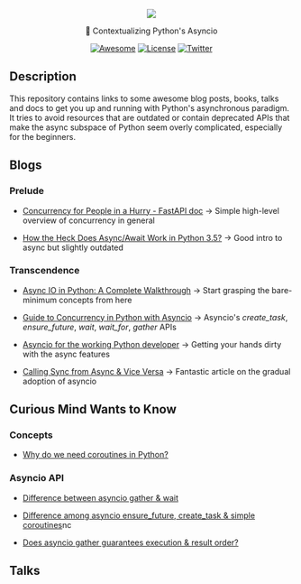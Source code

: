 <div align="center">


<p align="center">
        <a href="https://github.com/rednafi/thinking-asyncio"><img src="https://raw.githubusercontent.com/rednafi/thinking-asyncio/master/art.png?token=AHFDBHBQB3XCXWTHV4EYS2C63VTRO" align="center" /></a>
</p>


🔰 Contextualizing Python's Asyncio

[![Awesome](https://awesome.re/badge-flat.svg)](https://awesome.re)
[![License](https://img.shields.io/cocoapods/l/AFNetworking?style=flat-square)](https://github.com/rednafi/think-asyncio/blob/master/LICENSE)
[![Twitter](https://img.shields.io/twitter/follow/rednafi?style=flat-square)](https://twitter.com/rednafi)

</div>


## Description

This repository contains links to some awesome blog posts, books, talks and docs to get you up and running with Python's asynchronous paradigm. It tries to avoid resources that are outdated or contain deprecated APIs that make the async subspace of Python seem overly complicated, especially for the beginners.

## Blogs

### Prelude

* [Concurrency for People in a Hurry - FastAPI doc](https://fastapi.tiangolo.com/async/) -> Simple high-level overview of concurrency in general

* [How the Heck Does Async/Await Work in Python 3.5?](https://snarky.ca/how-the-heck-does-async-await-work-in-python-3-5/) -> Good intro to async but slightly outdated


### Transcendence

* [Async IO in Python: A Complete Walkthrough](https://realpython.com/async-io-python/) -> Start grasping the bare-minimum concepts from here

* [Guide to Concurrency in Python with Asyncio](https://www.integralist.co.uk/posts/python-asyncio/#gather) -> Asyncio's *create_task*, *ensure_future*, *wait*, *wait_for*, *gather* APIs

* [Asyncio for the working Python developer](https://yeray.dev/python/asyncio/asyncio-for-the-working-python-developer) -> Getting your hands dirty with the async features

* [Calling Sync from Async & Vice Versa](https://www.aeracode.org/2018/02/19/python-async-simplified/) -> Fantastic article on the gradual adoption of asyncio


## Curious Mind Wants to Know

### Concepts

* [Why do we need coroutines in Python?](https://stackoverflow.com/questions/40925797/why-do-we-need-coroutines-in-python)

### Asyncio API

* [Difference between asyncio gather & wait](https://stackoverflow.com/questions/42231161/asyncio-gather-vs-asyncio-wait#:~:text=gather%20mainly%20focuses%20on%20gathering,just%20waits%20on%20the%20futures.)

* [Difference among asyncio ensure_future, create_task & simple coroutines](https://stackoverflow.com/questions/36342899/asyncio-ensure-future-vs-baseeventloop-create-task-vs-simple-coroutine#:~:text=ensure_future%20is%20a%20method%20to,implement%20this%20function%20different%20ways.)nc

* [Does asyncio gather guarantees execution & result order?](https://stackoverflow.com/questions/54668701/asyncio-gather-scheduling-order-guarantee#:~:text=Yes%2C%20at%20least%20from%20the,of%20them%20one%20by%20one.)

## Talks
